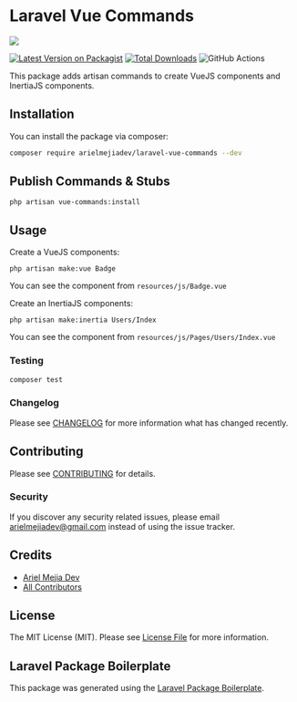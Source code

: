 # Laravel Vue Commands

<img src="https://banners.beyondco.de/Laravel%20Vue%20Commands.png?theme=light&packageManager=composer+require&packageName=ArielMejiaDev%2Flaravel-make-vue-commands&pattern=wiggle&style=style_1&description=adds+artisan+commands+to+create+VueJS+%26+InertiaJS+components&md=1&showWatermark=0&fontSize=100px&images=https%3A%2F%2Flaravel.com%2Fimg%2Flogomark.min.svg">

[![Latest Version on Packagist](https://img.shields.io/packagist/v/arielmejiadev/laravel-vue-commands.svg?style=flat-square)](https://packagist.org/packages/arielmejiadev/laravel-vue-commands)
[![Total Downloads](https://img.shields.io/packagist/dt/arielmejiadev/laravel-vue-commands.svg?style=flat-square)](https://packagist.org/packages/arielmejiadev/laravel-vue-commands)
![GitHub Actions](https://github.com/arielmejiadev/laravel-vue-commands/actions/workflows/main.yml/badge.svg)

This package adds artisan commands to create VueJS components and InertiaJS components.

## Installation

You can install the package via composer:

```bash
composer require arielmejiadev/laravel-vue-commands --dev
```

## Publish Commands & Stubs

```
php artisan vue-commands:install
```

## Usage

Create a VueJS components:
```
php artisan make:vue Badge
```
You can see the component from `resources/js/Badge.vue`

Create an InertiaJS components:
```
php artisan make:inertia Users/Index
```
You can see the component from `resources/js/Pages/Users/Index.vue`

### Testing

```bash
composer test
```

### Changelog

Please see [CHANGELOG](CHANGELOG.md) for more information what has changed recently.

## Contributing

Please see [CONTRIBUTING](CONTRIBUTING.md) for details.

### Security

If you discover any security related issues, please email arielmejiadev@gmail.com instead of using the issue tracker.

## Credits

-   [Ariel Mejia Dev](https://github.com/arielmejiadev)
-   [All Contributors](../../contributors)

## License

The MIT License (MIT). Please see [License File](LICENSE.md) for more information.

## Laravel Package Boilerplate

This package was generated using the [Laravel Package Boilerplate](https://laravelpackageboilerplate.com).
